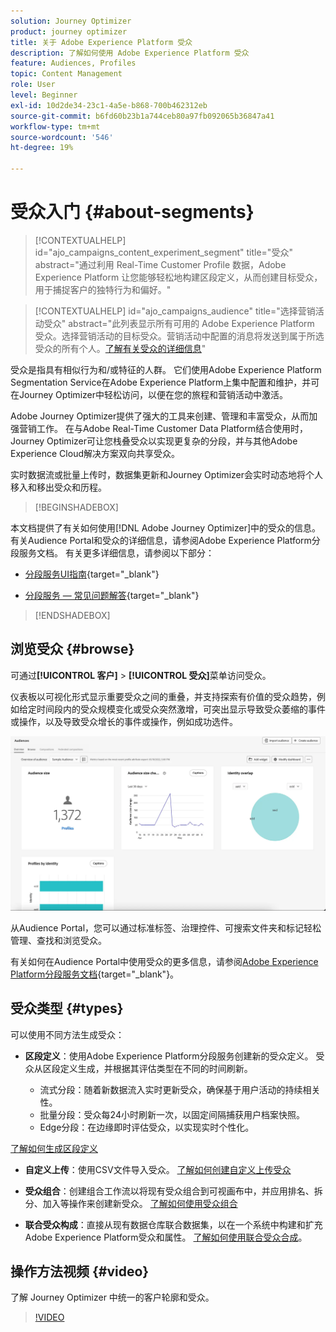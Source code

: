 ```yaml
---
solution: Journey Optimizer
product: journey optimizer
title: 关于 Adobe Experience Platform 受众
description: 了解如何使用 Adobe Experience Platform 受众
feature: Audiences, Profiles
topic: Content Management
role: User
level: Beginner
exl-id: 10d2de34-23c1-4a5e-b868-700b462312eb
source-git-commit: b6fd60b23b1a744ceb80a97fb092065b36847a41
workflow-type: tm+mt
source-wordcount: '546'
ht-degree: 19%

---
```



# 受众入门 {#about-segments}

>[!CONTEXTUALHELP]
>id="ajo_campaigns_content_experiment_segment"
>title="受众"
>abstract="通过利用 Real-Time Customer Profile 数据，Adobe Experience Platform 让您能够轻松地构建区段定义，从而创建目标受众，用于捕捉客户的独特行为和偏好。"

>[!CONTEXTUALHELP]
>id="ajo_campaigns_audience"
>title="选择营销活动受众"
>abstract="此列表显示所有可用的 Adobe Experience Platform 受众。选择营销活动的目标受众。营销活动中配置的消息将发送到属于所选受众的所有个人。[了解有关受众的详细信息](../audience/about-audiences.md)"

受众是指具有相似行为和/或特征的人群。 它们使用Adobe Experience Platform Segmentation Service在Adobe Experience Platform上集中配置和维护，并可在Journey Optimizer中轻松访问，以便在您的旅程和营销活动中激活。

Adobe Journey Optimizer提供了强大的工具来创建、管理和丰富受众，从而加强营销工作。 在与Adobe Real-Time Customer Data Platform结合使用时，Journey Optimizer可让您栈叠受众以实现更复杂的分段，并与其他Adobe Experience Cloud解决方案双向共享受众。

实时数据流或批量上传时，数据集更新和Journey Optimizer会实时动态地将个人移入和移出受众和历程。

>[!BEGINSHADEBOX]

本文档提供了有关如何使用[!DNL Adobe Journey Optimizer]中的受众的信息。 有关Audience Portal和受众的详细信息，请参阅Adobe Experience Platform分段服务文档。 有关更多详细信息，请参阅以下部分：

* [分段服务UI指南](https://experienceleague.adobe.com/en/docs/experience-platform/segmentation/ui/overview){target="_blank"}

* [分段服务 — 常见问题解答](https://experienceleague.adobe.com/zh-hans/docs/experience-platform/segmentation/faq){target="_blank"}

>[!ENDSHADEBOX]

## 浏览受众 {#browse}

可通过&#x200B;**[!UICONTROL 客户]** > **[!UICONTROL 受众]**&#x200B;菜单访问受众。

仪表板以可视化形式显示重要受众之间的重叠，并支持探索有价值的受众趋势，例如给定时间段内的受众规模变化或受众突然激增，可突出显示导致受众萎缩的事件或操作，以及导致受众增长的事件或操作，例如成功选件。

![](assets/audiences-overview.png)

从Audience Portal，您可以通过标准标签、治理控件、可搜索文件夹和标记轻松管理、查找和浏览受众。

有关如何在Audience Portal中使用受众的更多信息，请参阅[Adobe Experience Platform分段服务文档](https://experienceleague.adobe.com/docs/experience-platform/segmentation/home.html?lang=zh-Hans){target="_blank"}。

## 受众类型 {#types}

可以使用不同方法生成受众：

* **区段定义**：使用Adobe Experience Platform分段服务创建新的受众定义。 受众从区段定义生成，并根据其评估类型在不同的时间刷新。

   * 流式分段：随着新数据流入实时更新受众，确保基于用户活动的持续相关性。
   * 批量分段：受众每24小时刷新一次，以固定间隔捕获用户档案快照。
   * Edge分段：在边缘即时评估受众，以实现实时个性化。

[了解如何生成区段定义](creating-a-segment-definition.md)

* **自定义上传**：使用CSV文件导入受众。 [了解如何创建自定义上传受众](custom-upload.md)

* **受众组合**：创建组合工作流以将现有受众组合到可视画布中，并应用排名、拆分、加入等操作来创建新受众。 [了解如何使用受众组合](get-started-audience-orchestration.md)

* **联合受众构成**：直接从现有数据仓库联合数据集，以在一个系统中构建和扩充Adobe Experience Platform受众和属性。 [了解如何使用联合受众合成](federated-audience-composition.md)。

## 操作方法视频 {#video}

了解 Journey Optimizer 中统一的客户轮廓和受众。

>[!VIDEO](https://video.tv.adobe.com/v/3432671?quality=12)
